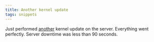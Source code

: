 ```yaml
---
title: Another kernel update
tags: snippets
---
```


Just performed [another](http://www.wincent.com/a/about/wincent/weblog/archives/2006/03/server_reboot.php) kernel update on the server. Everything went perfectly. Server downtime was less than 90 seconds.
